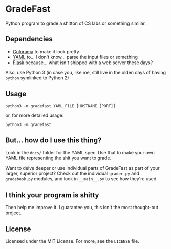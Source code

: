# GradeFast

Python program to grade a shitton of CS labs or something similar.

## Dependencies

 - [Colorama](https://pypi.python.org/pypi/colorama) to make it look pretty
 - [YAML](https://pypi.python.org/pypi/PyYAML) to... I don't know... parse the
   input files or something
 - [Flask](https://pypi.python.org/pypi/Flask) because... what isn't shipped
   with a web server these days?

Also, use Python 3 (in case you, like me, still live in the olden days of
having `python` symlinked to Python 2)

## Usage

    python3 -m gradefast YAML_FILE [HOSTNAME [PORT]]

or, for more detailed usage:

    python3 -m gradefast

## But... how do I use this thing?

Look in the `docs/` folder for the YAML spec. Use that to make your own YAML
file representing the shit you want to grade.

Want to delve deeper or use individual parts of GradeFast as part of your
larger, superior project? Check out the individual `grader.py` and
`gradebook.py` modules, and look in `__main__.py` to see how they're used.

## I think your program is shitty

Then help me improve it. I guarantee you, this isn't the most thought-out
project.

## License

Licensed under the MIT License. For more, see the `LICENSE` file.

